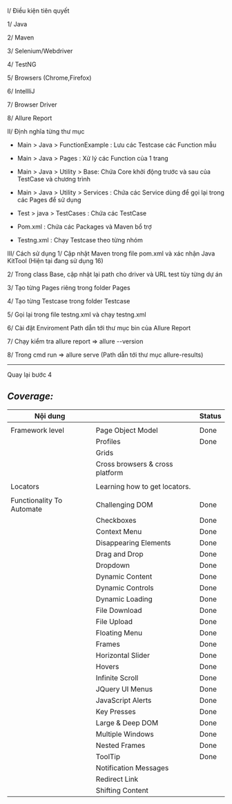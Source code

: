 I/ Điều kiện tiên quyết

1/ Java

2/ Maven

3/ Selenium/Webdriver

4/ TestNG

5/ Browsers (Chrome,Firefox)

6/ IntellliJ

7/ Browser Driver

8/ Allure Report 

II/ Định nghĩa từng thư mục 

- Main > Java > FunctionExample : Lưu các Testcase các Function mẫu 

- Main > Java > Pages : Xử lý các Function của 1 trang

- Main > Java > Utility > Base: Chứa Core khởi động trước và sau của TestCase và chương trình

- Main > Java > Utility > Services : Chứa các Service dùng để gọi lại trong các Pages để sử dụng

- Test > java > TestCases :  Chứa các TestCase 

- Pom.xml : Chứa các Packages và Maven bổ trợ

- Testng.xml : Chạy Testcase theo từng nhóm 

III/ Cách sử dụng
1/ Cập nhật Maven trong file pom.xml và xác nhận Java KitTool (Hiện tại đang sử dụng 16)

2/ Trong class Base, cập nhật lại path cho driver và URL test tùy từng dự án 

3/ Tạo từng Pages riêng trong folder Pages 

4/ Tạo từng Testcase trong folder Testcase

5/ Gọi lại trong file testng.xml và chạy testng.xml

6/ Cài đặt Enviroment Path dẫn tới thư mục bin của Allure Report

7/ Chạy kiểm tra allure report => allure --version

8/ Trong cmd run => allure serve (Path dẫn tới thư mục allure-results)

----
Quay lại bước 4 

## _Coverage:_

| Nội dung                  |                                 | Status |
|---------------------------|---------------------------------|--------|
|                           |                                 |        |
| Framework level           | Page Object Model               | Done   |
|                           | Profiles                        | Done   |
|                           | Grids                           |        |
|                           | Cross browsers & cross platform |        |
|                           |                                 |        |
| Locators                  | Learning how to get locators.   |        |
|                           |                                 |        |
| Functionality To Automate | Challenging DOM                 | Done   |
|                           | Checkboxes                      | Done   |
|                           | Context Menu                    | Done   |
|                           | Disappearing Elements           | Done   |
|                           | Drag and Drop                   | Done   |
|                           | Dropdown                        | Done   |
|                           | Dynamic Content                 | Done   |
|                           | Dynamic Controls                | Done   |
|                           | Dynamic Loading                 | Done   |
|                           | File Download                   | Done   |
|                           | File Upload                     | Done   |
|                           | Floating Menu                   | Done   |
|                           | Frames                          | Done   |
|                           | Horizontal Slider               | Done   |
|                           | Hovers                          | Done   |
|                           | Infinite Scroll                 | Done   |
|                           | JQuery UI Menus                 | Done   |
|                           | JavaScript Alerts               | Done   |
|                           | Key Presses                     | Done   |
|                           | Large & Deep DOM                | Done   |
|                           | Multiple Windows                | Done   |
|                           | Nested Frames                   | Done   |
|                           | ToolTip                         | Done   |
|                           | Notification Messages           |        |
|                           | Redirect Link                   |        |
|                           | Shifting Content                |        |
